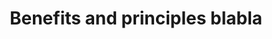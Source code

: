 ---
title: "Benefits and principles blabla"
sidebar_label: "Addressing concerns"
description: "Frequently asked questions about sharing information using Codat"
displayed_sidebar: spendInsights
---